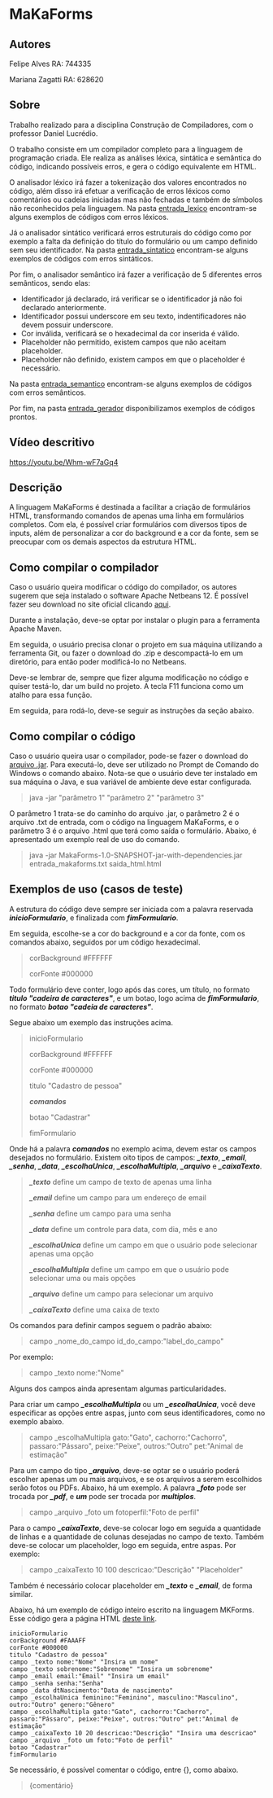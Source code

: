 # MaKaForms

## Autores

  Felipe Alves      RA: 744335
  
  Mariana Zagatti   RA: 628620
  
## Sobre

Trabalho realizado para a disciplina Construção de Compiladores, com o professor Daniel Lucrédio.

O trabalho consiste em um compilador completo para a linguagem de programação criada. Ele realiza as análises léxica, sintática e semântica do código, indicando possíveis erros, e gera o código equivalente em HTML.

O analisador léxico irá fazer a tokenização dos valores encontrados no código, além disso irá efetuar a verificação de erros léxicos como comentários ou cadeias iniciadas mas não fechadas e também de símbolos não reconhecidos pela linguagem. Na pasta [entrada_lexico](https://github.com/felipeAC98/MaKaForms/tree/master/entrada_lexico) encontram-se alguns exemplos de códigos com erros léxicos.

Já o analisador sintático verificará erros estruturais do código como por exemplo a falta da definição do título do formulário ou um campo definido sem seu identificador. Na pasta [entrada_sintatico](https://github.com/felipeAC98/MaKaForms/tree/master/entrada_sintatico) encontram-se alguns exemplos de códigos com erros sintáticos.

Por fim, o analisador semântico irá fazer a verificação de 5 diferentes erros semânticos, sendo elas:
- Identificador já declarado, irá verificar se o identificador já não foi declarado anteriormente.
- Identificador possui underscore em seu texto, indentificadores não devem possuir underscore.
- Cor inválida, verificará se o hexadecimal da cor inserida é válido.
- Placeholder não permitido, existem campos que não aceitam placeholder.
- Placeholder não definido, existem campos em que o placeholder é necessário.

Na pasta [entrada_semantico](https://github.com/felipeAC98/MaKaForms/tree/master/entrada_semantico) encontram-se alguns exemplos de códigos com erros semânticos.

Por fim, na pasta [entrada_gerador](https://github.com/felipeAC98/MaKaForms/tree/master/entrada_gerador) disponibilizamos exemplos de códigos prontos.

## Vídeo descritivo

https://youtu.be/Whm-wF7aGq4

## Descrição

A linguagem MaKaForms é destinada a facilitar a criação de formulários HTML, transformando comandos de apenas uma linha em formulários completos. Com ela, é possível criar formulários com diversos tipos de inputs, além de personalizar a cor do background e a cor da fonte, sem se preocupar com os demais aspectos da estrutura HTML.

## Como compilar o compilador

Caso o usuário queira modificar o código do compilador, os autores sugerem que seja instalado o software Apache Netbeans 12. É possível fazer seu download no site oficial clicando [aqui](https://netbeans.apache.org/download/index.html).

Durante a instalação, deve-se optar por instalar o plugin para a ferramenta Apache Maven.

Em seguida, o usuário precisa clonar o projeto em sua máquina utilizando a ferramenta Git, ou fazer o download do .zip e descompactá-lo em um diretório, para então poder modificá-lo no Netbeans.

Deve-se lembrar de, sempre que fizer alguma modificação no código e quiser testá-lo, dar um build no projeto. A tecla F11 funciona como um atalho para essa função.

Em seguida, para rodá-lo, deve-se seguir as instruções da seção abaixo.

## Como compilar o código

Caso o usuário queira usar o compilador, pode-se fazer o download do [arquivo .jar](https://github.com/felipeAC98/MaKaForms/blob/master/target/MakaForms-1.0-SNAPSHOT-jar-with-dependencies.jar). Para executá-lo, deve ser utilizado no Prompt de Comando do Windows o comando abaixo. Nota-se que o usuário deve ter instalado em sua máquina o Java, e sua variável de ambiente deve estar configurada.

> java -jar "parâmetro 1" "parâmetro 2" "parâmetro 3"

O parâmetro 1 trata-se do caminho do arquivo .jar, o parâmetro 2 é o arquivo .txt de entrada, com o código na linguagem MaKaForms, e o parâmetro 3 é o arquivo .html que terá como saída o formulário. Abaixo, é apresentado um exemplo real de uso do comando.

> java -jar MakaForms-1.0-SNAPSHOT-jar-with-dependencies.jar entrada_makaforms.txt saida_html.html

## Exemplos de uso (casos de teste)

A estrutura do código deve sempre ser iniciada com a palavra reservada ***inicioFormulario***, e finalizada com ***fimFormulario***.

Em seguida, escolhe-se a cor do background e a cor da fonte, com os comandos abaixo, seguidos por um código hexadecimal.

>corBackground #FFFFFF
>
>corFonte #000000

Todo formulário deve conter, logo após das cores, um título, no formato ***titulo "cadeira de caracteres"***, e um botao, logo acima de ***fimFormulario***, no formato ***botao "cadeia de caracteres"***.

Segue abaixo um exemplo das instruções acima.

>inicioFormulario
>
>corBackground #FFFFFF
>
>corFonte #000000
>
>titulo "Cadastro de pessoa"
>
>***comandos***
>
>botao "Cadastrar"
>
>fimFormulario

Onde há a palavra ***comandos*** no exemplo acima, devem estar os campos desejados no formulário. Existem oito tipos de campos: ***_texto***, ***_email***, ***_senha***, ***_data***, ***_escolhaUnica***, ***_escolhaMultipla***, ***_arquivo*** e ***_caixaTexto***.

>***_texto*** define um campo de texto de apenas uma linha
>
>***_email*** define um campo para um endereço de email
>
>***_senha*** define um campo para uma senha
>
>***_data*** define um controle para data, com dia, mês e ano
>
>***_escolhaUnica*** define um campo em que o usuário pode selecionar apenas uma opção
>
>***_escolhaMultipla*** define um campo em que o usuário pode selecionar uma ou mais opções
>
>***_arquivo*** define um campo para selecionar um arquivo
>
>***_caixaTexto*** define uma caixa de texto
>

Os comandos para definir campos seguem o padrão abaixo:

>campo _nome_do_campo id_do_campo:"label_do_campo"

Por exemplo:

>campo _texto nome:"Nome"

Alguns dos campos ainda apresentam algumas particularidades. 

Para criar um campo ***_escolhaMultipla*** ou um ***_escolhaUnica***, você deve especificar as opções entre aspas, junto com seus identificadores, como no exemplo abaixo.

>campo _escolhaMultipla gato:"Gato", cachorro:"Cachorro", passaro:"Pássaro", peixe:"Peixe", outros:"Outro" pet:"Animal de estimação"

Para um campo do tipo ***_arquivo***, deve-se optar se o usuário poderá escolher apenas um ou mais arquivos, e se os arquivos a serem escolhidos serão fotos ou PDFs. Abaixo, há um exemplo. A palavra ***_foto*** pode ser trocada por ***_pdf***, e ***um*** pode ser trocada por ***multiplos***.

>campo _arquivo _foto um fotoperfil:"Foto de perfil"

Para o campo ***_caixaTexto***, deve-se colocar logo em seguida a quantidade de linhas e a quantidade de colunas desejadas no campo de texto. Também deve-se colocar um placeholder, logo em seguida, entre aspas. Por exemplo:

> campo _caixaTexto 10 100 descricao:"Descrição" "Placeholder"

Também é necessário colocar placeholder em ***_texto*** e ***_email***, de forma similar.

Abaixo, há um exemplo de código inteiro escrito na linguagem MKForms. Esse código gera a página HTML [deste link](https://github.com/felipeAC98/MaKaForms/blob/master/saida_html.html).

```
inicioFormulario
corBackground #FAAAFF
corFonte #000000
titulo "Cadastro de pessoa"
campo _texto nome:"Nome" "Insira um nome"
campo _texto sobrenome:"Sobrenome" "Insira um sobrenome"
campo _email email:"Email" "Insira um email"
campo _senha senha:"Senha"
campo _data dtNascimento:"Data de nascimento"
campo _escolhaUnica feminino:"Feminino", masculino:"Masculino", outro:"Outro" genero:"Gênero"
campo _escolhaMultipla gato:"Gato", cachorro:"Cachorro", passaro:"Pássaro", peixe:"Peixe", outros:"Outro" pet:"Animal de estimação"
campo _caixaTexto 10 20 descricao:"Descrição" "Insira uma descricao"
campo _arquivo _foto um foto:"Foto de perfil"
botao "Cadastrar"
fimFormulario
```

Se necessário, é possível comentar o código, entre {}, como abaixo.
>{comentário}
